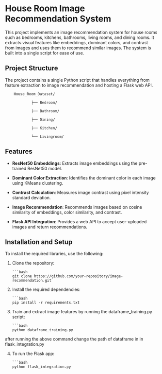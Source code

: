 # House Room Image Recommendation System

This project implements an image recommendation system for house rooms such as bedrooms, kitchens, bathrooms, living rooms, and dining rooms. It extracts visual features like embeddings, dominant colors, and contrast from images and uses them to recommend similar images. The system is built into a single script for ease of use.

## Project Structure

The project contains a single Python script that handles everything from feature extraction to image recommendation and hosting a Flask web API.

        House_Room_Dataset/
        
                ├── Bedroom/
                        
                ├── Bathroom/
                        
                ├── Dining/
                        
                ├── Kitchen/
                        
                └── Livingroom/


## Features

- **ResNet50 Embeddings**: 
  Extracts image embeddings using the pre-trained ResNet50 model.
  
- **Dominant Color Extraction**: 
  Identifies the dominant color in each image using KMeans clustering.
  
- **Contrast Calculation**: 
  Measures image contrast using pixel intensity standard deviation.
  
- **Image Recommendation**: 
  Recommends images based on cosine similarity of embeddings, color similarity, and contrast.

- **Flask API Integration**: 
  Provides a web API to accept user-uploaded images and return recommendations.

## Installation and Setup

To install the required libraries, use the following:

1.  Clone the repository:
   
        ```bash
        git clone https://github.com/your-repository/image-recommendation.git

2.  Install the required dependencies:

        ```bash
        pip install -r requirements.txt

3.  Train and extract image features by running the dataframe_training.py script:
        
        ```bash
        python dataframe_training.py

after running the above command change the path of dataframe in in flask_integration.py

4.  To run the Flask app:
        
        ```bash
        python flask_integration.py

